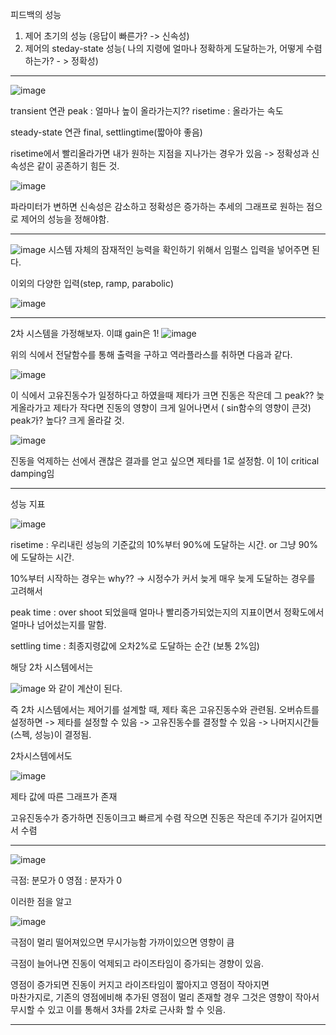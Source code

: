 피드백의 성능
1. 제어 초기의 성능 (응답이 빠른가? -> 신속성)
2. 제어의 steday-state 성능( 나의 지령에 얼마나 정확하게 도달하는가, 어떻게 수렴하는가? - > 정확성)

----
![image](https://github.com/homind/control-systems-engineering/assets/101074052/9b1b6067-d98f-4388-b4a1-4ccf0e268616)

transient 연관 
peak : 얼마나 높이 올라가는지?? 
risetime : 올라가는 속도

steady-state 연관 
final, settlingtime(짧아야 좋음)

risetime에서 빨리올라가면 내가 원하는 지점을 지나가는 경우가 있음 -> 정확성과 신속성은 같이 공존하기 힘든 것.

![image](https://github.com/homind/control-systems-engineering/assets/101074052/1e72ce2d-5aae-4548-994a-aec0589a889c)

파라미터가 변하면 신속성은 감소하고 정확성은 증가하는 추세의 그래프로 원하는 점으로 제어의 성능을 정해야함.


---

![image](https://github.com/homind/control-systems-engineering/assets/101074052/b3d2af08-ab50-42dc-978b-f481ab2291cd)
시스템 자체의 잠재적인 능력을 확인하기 위해서 임펄스 입력을 넣어주면 된다.

이외의 다양한 입력(step, ramp, parabolic)

![image](https://github.com/homind/control-systems-engineering/assets/101074052/ca4aef77-7710-47c8-9292-0d4bd28c9770)


------

2차 시스템을 가정해보자. 이떄 gain은 1!
![image](https://github.com/homind/control-systems-engineering/assets/101074052/fd844b6c-e769-4912-bc71-df1d5eb5d983)

위의 식에서 전달함수를 통해 출력을 구하고 역라플라스를 취하면 다음과 같다.

![image](https://github.com/homind/control-systems-engineering/assets/101074052/e0ecdf85-3113-4530-b67a-71989c2b0771)

이 식에서 고유진동수가 일정하다고 하였을때 제타가 크면 진동은 작은데 그 peak?? 늦게올라가고
제타가 작다면 진동의 영향이 크게 일어나면서 ( sin함수의 영향이 큰것) peak가? 높다? 크게 올라갈 것.

![image](https://github.com/homind/control-systems-engineering/assets/101074052/49652314-b5e1-469b-a96b-50eaa667ff8a)


진동을 억제하는 선에서 괜찮은 결과를 얻고 싶으면 제타를 1로 설정함. 이 1이 critical damping임


----

성능 지표

![image](https://github.com/homind/control-systems-engineering/assets/101074052/698f65ba-1605-4825-a174-055d776ac2f2)

risetime : 우리내린 성능의 기준값의 10%부터 90%에 도달하는 시간. or 그냥 90%에 도달하는 시간.

10%부터 시작하는 경우는 why?? -> 시정수가 커서 늦게 매우 늦게 도달하는 경우를 고려해서 



peak time : over shoot 되었을때 얼마나 빨리증가되었는지의 지표이면서 정확도에서 얼마나 넘어섰는지를 말함. 

settling time : 최종지령값에 오차2%로 도달하는 순간 (보통 2%임)

해당 2차 시스템에서는

![image](https://github.com/homind/control-systems-engineering/assets/101074052/e98a297e-7031-4321-b1bf-c48dbfa6f396)
와 같이 계산이 된다.

즉 2차 시스템에서는 제어기를 설계할 때, 제타 혹은 고유진동수와 관련됨. 
오버슈트를 설정하면 ->  제타를 설정할 수 있음 -> 고유진동수를 결정할 수 있음 -> 나머지시간들(스펙, 성능)이 결정됨.


2차시스템에서도

![image](https://github.com/homind/control-systems-engineering/assets/101074052/a4e3caee-5f37-4ae2-8fcb-47262fb9834a)

제타 값에 따른 그래프가 존재


고유진동수가 증가하면 진동이크고 빠르게 수렴 작으면 진동은 작은데 주기가 길어지면서 수렴


------


![image](https://github.com/homind/control-systems-engineering/assets/101074052/9f182d84-1dbc-4a5e-a8ae-30734356d852)



극점: 분모가 0
영점 : 분자가 0

이러한 점을 알고

![image](https://github.com/homind/control-systems-engineering/assets/101074052/a56da473-5851-401c-8f6d-7e98a22bf28e)

극점이 멀리 떨어져있으면 무시가능함 가까이있으면 영향이 큼

극점이 늘어나면 진동이 억제되고 라이즈타임이 증가되는 경향이 있음. 

영점이 증가되면 진동이 커지고 라이즈타임이 짧아지고 
영점이 작아지면  
마찬가지로, 기존의 영점에비해 추가된 영점이 멀리 존재할 경우 그것은 영향이 작아서 무시할 수 있고 이를 통해서 3차를 2차로 근사화 할 수 잇음.


---










